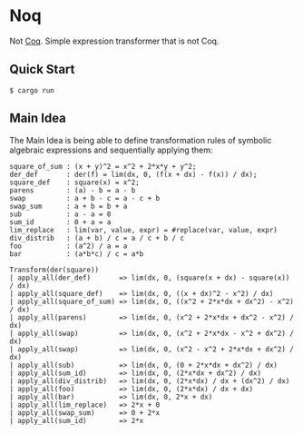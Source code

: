 # Noq

Not [Coq](https://coq.inria.fr/). Simple expression transformer that is not Coq.

## Quick Start

```console
$ cargo run
```

## Main Idea

The Main Idea is being able to define transformation rules of symbolic algebraic expressions and sequentially applying them:

```
square_of_sum : (x + y)^2 = x^2 + 2*x*y + y^2;
der_def       : der(f) = lim(dx, 0, (f(x + dx) - f(x)) / dx);
square_def    : square(x) = x^2;
parens        : (a) - b = a - b
swap          : a + b - c = a - c + b
swap_sum      : a + b = b + a
sub           : a - a = 0
sum_id        : 0 + a = a
lim_replace   : lim(var, value, expr) = #replace(var, value, expr)
div_distrib   : (a + b) / c = a / c + b / c
foo           : (a^2) / a = a
bar           : (a*b*c) / c = a*b

Transform(der(square))
| apply_all(der_def)       => lim(dx, 0, (square(x + dx) - square(x)) / dx)
| apply_all(square_def)    => lim(dx, 0, ((x + dx)^2 - x^2) / dx)
| apply_all(square_of_sum) => lim(dx, 0, ((x^2 + 2*x*dx + dx^2) - x^2) / dx)
| apply_all(parens)        => lim(dx, 0, (x^2 + 2*x*dx + dx^2 - x^2) / dx)
| apply_all(swap)          => lim(dx, 0, (x^2 + 2*x*dx - x^2 + dx^2) / dx)
| apply_all(swap)          => lim(dx, 0, (x^2 - x^2 + 2*x*dx + dx^2) / dx)
| apply_all(sub)           => lim(dx, 0, (0 + 2*x*dx + dx^2) / dx)
| apply_all(sum_id)        => lim(dx, 0, (2*x*dx + dx^2) / dx)
| apply_all(div_distrib)   => lim(dx, 0, (2*x*dx) / dx + (dx^2) / dx)
| apply_all(foo)           => lim(dx, 0, (2*x*dx) / dx + dx)
| apply_all(bar)           => lim(dx, 0, 2*x + dx)
| apply_all(lim_replace)   => 2*x + 0
| apply_all(swap_sum)      => 0 + 2*x
| apply_all(sum_id)        => 2*x
```
